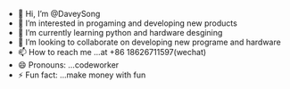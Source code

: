 - 👋 Hi, I’m @DaveySong
- 👀 I’m interested in progaming and developing new products
- 🌱 I’m currently learning python and hardware desgining
- 💞️ I’m looking to collaborate on developing new programe and hardware
- 📫 How to reach me ...at +86 18626711597(wechat)
- 😄 Pronouns: ...codeworker
- ⚡ Fun fact: ...make money with fun

<!---
DaveySong/DaveySong is a ✨ special ✨ repository because its `README.md` (this file) appears on your GitHub profile.
You can click the Preview link to take a look at your changes.
--->
